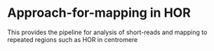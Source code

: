 # Approach-for-mapping in HOR 
This provides the pipeline for analysis of short-reads and mapping to repeated regions such as HOR in centromere
